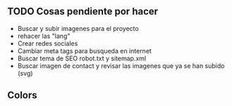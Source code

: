 ## TODO Cosas pendiente por hacer

- Buscar y subir imagenes para el proyecto
- rehacer las "lang"
- Crear redes sociales
- Cambiar meta tags para busqueda en internet
- Buscar tema de SEO robot.txt y sitemap.xml
- Buscar imagen de contact y revisar las imagenes que ya se han subido (svg)




## Colors

